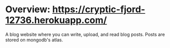 # Overview: https://cryptic-fjord-12736.herokuapp.com/
A blog website where you can write, upload, and read blog posts. Posts are stored on mongodb's atlas.
